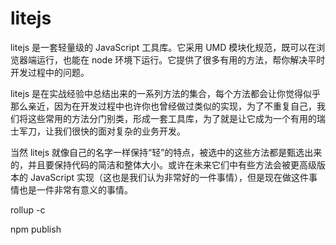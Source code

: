 # litejs

litejs 是一套轻量级的 JavaScript 工具库。它采用 UMD 模块化规范，既可以在浏览器端运行，也能在 node 环境下运行。它提供了很多有用的方法，帮你解决平时开发过程中的问题。

litejs 是在实战经验中总结出来的一系列方法的集合，每个方法都会让你觉得似乎那么亲近，因为在开发过程中也许你也曾经做过类似的实现，为了不重复自己，我们将这些常用的方法分门别类，形成一套工具库，为了就是让它成为一个有用的瑞士军刀，让我们很快的面对复杂的业务开发。

当然 litejs 就像自己的名字一样保持“轻”的特点，被选中的这些方法都是甄选出来的，并且要保持代码的简洁和整体大小。或许在未来它们中有些方法会被更高级版本的 JavaScript 实现（这也是我们认为非常好的一件事情），但是现在做这件事情也是一件非常有意义的事情。

rollup -c

npm publish